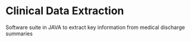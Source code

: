 Clinical Data Extraction
========================
Software suite in JAVA to extract key information from medical discharge summaries